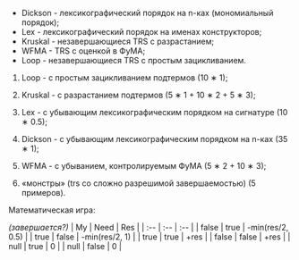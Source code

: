 - Dickson - лексикографический порядок на n-ках (мономиальный порядок);
- Lex - лексикографический порядок на именах конструкторов;
- Kruskal - незавершающиеся TRS с разрастанием;
- WFMA - TRS с оценкой в ФуМА;
- Loop - незавершающиеся TRS с простым зацикливанием.

1. Loop - с простым зацикливанием подтермов (10 ∗ 1);
2. Kruskal - с разрастанием подтермов (5 ∗ 1 + 10 ∗ 2 + 5 ∗ 3);
3. Lex - с убывающим лексикографическим порядком на сигнатуре (10 ∗ 0.5);
4. Dickson - с убывающим лексикографическим порядком на n-ках (35 ∗ 1);
5. WFMA - с убыванием, контролируемым ФуМА (5 ∗ 2 + 10 ∗ 3);

6. «монстры» (trs со сложно разрешимой завершаемостью) (5 примеров).

Математическая игра:

_(завершается?)_
| My | Need | Res |
| :-- | :-- | :-- |
| false | true | -min(res/2, 0.5) |
| true | false | -min(res/2, 1) |
| true | true | +res |
| false | false | +res |
| null | true | 0 |
| null | false | 0 |
